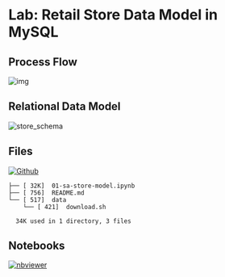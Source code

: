 # Lab: Retail Store Data Model in MySQL

## Process Flow

![img](https://user-images.githubusercontent.com/62965911/216779522-6d234287-7d38-4d47-b33a-1ee53091f31a.svg)

## Relational Data Model

![store_schema](https://user-images.githubusercontent.com/62965911/216779523-3b3e5bc8-f12a-49c0-9bca-2b5b6bc2f163.png)

## Files

[![Github](https://img.shields.io/badge/GitHub-100000?style=for-the-badge&logo=github&logoColor=white)](https://github.com/sparsh-ai/recohut/tree/main/docs/04-data-modeling/lab-mysql-retail-store-datamodel)

```
├── [ 32K]  01-sa-store-model.ipynb
├── [ 756]  README.md
└── [ 517]  data
    └── [ 421]  download.sh

  34K used in 1 directory, 3 files
```

## Notebooks

[![nbviewer](https://img.shields.io/badge/jupyter-notebook-informational?logo=jupyter)](https://nbviewer.org/github/sparsh-ai/recohut/blob/main/docs/04-data-modeling/lab-mysql-retail-store-datamodel)